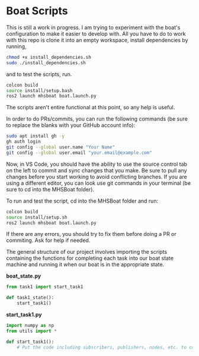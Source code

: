 # Boat Scripts

This is still a work in progress. I am trying to experiment with the boat's configuration to make it easier to develop with. All you have to do to work with this repo is clone it into an empty workspace, install dependencies by running,

```bash
chmod +x install_dependencies.sh
sudo ./install_dependencies.sh
```

and to test the scripts, run.

```bash
colcon build
source install/setup.bash
ros2 launch mhsboat boat.launch.py
```

The scripts aren't entire functional at this point, so any help is useful.

In order to do PRs/commits, you can run the following commands (be sure to replace the blanks with your GitHub account info):

```bash
sudo apt install gh -y
gh auth login
git config --global user.name "Your Name"
git config --global user.email "your.email@example.com"
```

Now, in VS Code, you should have the ability to use the source control tab on the left to commit and sync changes that you make. Be sure to pull any changes before you start working to avoid conflicting branches. If you are using a different editor, you can look use git commands in your terminal (be sure to cd into the MHSBoat folder).

To run and test the script, cd into the MHSBoat folder and run:

```bash
colcon build
source install/setup.sh
ros2 launch mhsboat boat.launch.py
```

If there are any errors, you should try to fix them before doing a PR or commiting. Ask for help if needed.

The general structure of our project involves importing the scripts containing the functions for completing each task into our boat state machine and running it when our boat is in the appropriate state. 

**boat_state.py**
```python
from task1 import start_task1

def task1_state():
    start_task1()
```

**start_task1.py**
```python
import numpy as np
from utils import *

def start_task1():
    # Put the code including subscribers, publishers, nodes, etc. to complete the task
```